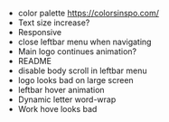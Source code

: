 * color palette https://colorsinspo.com/
* Text size increase?
* Responsive
* close leftbar menu when navigating
* Main logo continues animation?
* README
* disable body scroll in leftbar menu
* logo looks bad on large screen
* leftbar hover animation
* Dynamic letter word-wrap
* Work hove looks bad